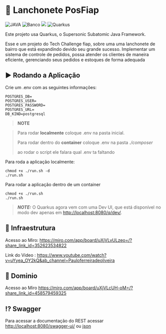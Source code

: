 # :hamburger: Lanchonete PosFiap

![JAVA](https://img.shields.io/badge/Java-ED8B00?style=for-the-badge&logo=openjdk&logoColor=white)
![Banco](https://img.shields.io/badge/PostgreSQL-316192?style=for-the-badge&logo=postgresql&logoColor=white)
![](https://img.shields.io/badge/Amazon_AWS-FF9900?style=for-the-badge&logo=amazonaws&logoColor=white)
![Quarkus](https://img.shields.io/badge/QUARKUS-009CAB?style=for-the-badge&logo=quarkus&logoColor=white)

Este projeto usa Quarkus, o Supersonic Subatomic Java Framework.

Esse e um projeto do Tech Challenge fiap, sobre uma uma lanchonete de bairro que está expandindo devido seu grande
sucesso. Implementar um sistema de controle de pedidos, possa atender os clientes de maneira eficiente, gerenciando
seus pedidos e estoques de forma adequada

## :arrow_forward: Rodando a Aplicação

Crie um .env com as seguintes informações:

```
POSTGRES_DB=
POSTGRES_USER=
POSTGRES_PASSWORD=
POSTGRES_URL=
DB_KIND=postgresql
```

> **NOTE**

>Para rodar **localmente** coloque .env na pasta inicial.
>
>Para rodar dentro do **container**  coloque .env na pasta *./composer*
> 
> ao rodar o script ele falara qual .env ta faltando

Para roda a aplicação localmente:

```shell script
chmod +x ./run.sh -d
./run.sh
```

Para rodar a aplicação dentro de um container

```shell script
chmod +x ./run.sh 
./run.sh
```

> **_NOTE:_**  O Quarkus agora vem com uma Dev UI, que está disponível no modo dev apenas
> em <http://localhost:8080/q/dev/>.


## :wrench: Infraestrutura

Acesso ao Miro: <https://miro.com/app/board/uXjVLvULzeo=/?share_link_id=352623534822>

Link do Video : <https://www.youtube.com/watch?v=uYyea_OY2kQ&ab_channel=Pauloferreiradeoliveira>

## :flags: Dominio 

Acesso ao Miro <https://miro.com/app/board/uXjVLcUH-oM=/?share_link_id=458579459325>

## :interrobang: Swagger

Para acessar a documentação do REST acessar <http://localhost:8080/swagger-ui/> ou
[json](./doc/swagger.json)



